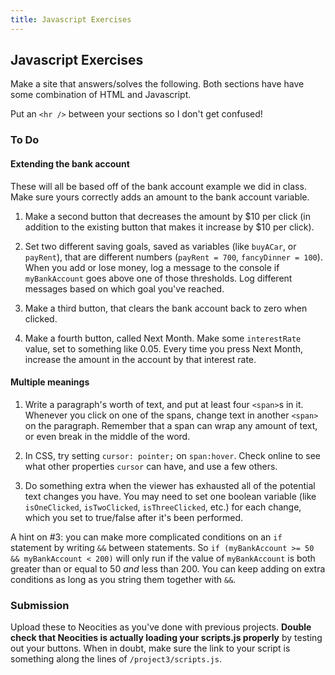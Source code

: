 ```yaml
---
title: Javascript Exercises
---
```


## Javascript Exercises

Make a site that answers/solves the following. Both sections have have some combination of HTML and Javascript.

Put an `<hr />` between your sections so I don't get confused!

### To Do

#### Extending the bank account

These will all be based off of the bank account example we did in class. Make sure yours correctly adds an amount to the bank account variable.

1. Make a second button that decreases the amount by $10 per click (in addition to the existing button that makes it increase by $10 per click).

2. Set two different saving goals, saved as variables (like `buyACar`, or `payRent`), that are different numbers (`payRent = 700`, `fancyDinner = 100`). When you add or lose money, log a message to the console if `myBankAccount` goes above one of those thresholds. Log different messages based on which goal you've reached.

3. Make a third button, that clears the bank account back to zero when clicked.

4. Make a fourth button, called Next Month. Make some `interestRate` value, set to something like 0.05. Every time you press Next Month, increase the amount in the account by that interest rate.

#### Multiple meanings

1. Write a paragraph's worth of text, and put at least four `<span>`s in it. Whenever you click on one of the spans, change text in another `<span>` on the paragraph. Remember that a span can wrap any amount of text, or even break in the middle of the word.

2. In CSS, try setting `cursor: pointer;` on `span:hover`. Check online to see what other properties `cursor` can have, and use a few others.

3. Do something extra when the viewer has exhausted all of the potential text changes you have. You may need to set one boolean variable (like `isOneClicked`, `isTwoClicked`, `isThreeClicked`, etc.) for each change, which you set to true/false after it's been performed.

A hint on #3: you can make more complicated conditions on an `if` statement by writing `&&` between statements. So `if (myBankAccount >= 50 && myBankAccount < 200)` will only run if the value of `myBankAccount` is both greater than or equal to 50 *and* less than 200. You can keep adding on extra conditions as long as you string them together with `&&`.

### Submission

Upload these to Neocities as you've done with previous projects. **Double check that Neocities is actually loading your scripts.js properly** by testing out your buttons. When in doubt, make sure the link to your script is something along the lines of `/project3/scripts.js`.